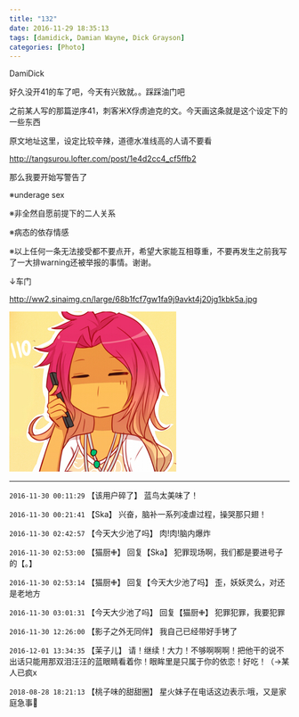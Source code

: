 ```yaml
---
title: "132"
date: 2016-11-29 18:35:13
tags: [damidick, Damian Wayne, Dick Grayson]
categories: [Photo]
---
```


<p>DamiDick</p> 
<p>好久没开41的车了吧，今天有兴致就。。踩踩油门吧</p> 
<p>之前某人写的那篇逆序41，刺客米X俘虏迪克的文。今天画这条就是这个设定下的一些东西</p> 
<p>原文地址这里，设定比较辛辣，道德水准线高的人请不要看</p> 
<p><a href="http://tangsurou.lofter.com/post/1e4d2cc4_cf5ffb2" target="_blank"  >http://tangsurou.lofter.com/post/1e4d2cc4_cf5ffb2</a><br /></p> 
<p>那么我要开始写警告了</p> 
<p>※underage sex</p> 
<p>※非全然自愿前提下的二人关系<br /></p> 
<p>※病态的依存情感<br /></p> 
<p>※以上任何一条无法接受都不要点开，希望大家能互相尊重，不要再发生之前我写了一大排warning还被举报的事情。谢谢。</p> 
<p>↓车门</p> 
<p><a rel="nofollow" href="http://ww2.sinaimg.cn/large/68b1fcf7gw1fa9j9avkt4j20jg1kbk5a.jpg" target="_blank"  >http://ww2.sinaimg.cn/large/68b1fcf7gw1fa9j9avkt4j20jg1kbk5a.jpg</a><br /></p>

![](https://raw.githubusercontent.com/alicewish/meowchain247/master/img_cVZNdzJtQk9JV2ZrVzBPRVlsblk1UVdmaXJFQVZNR0cwdGQwMVFPNkRINGxlWi90YkxSUHV3PT0.jpg)

---

`2016-11-30 00:11:29` 【该用户碎了】 蓝鸟太美味了！

`2016-11-30 00:21:41` 【Ska】 兴奋，脑补一系列凌虐过程，操哭那只翅！

`2016-11-30 02:42:57` 【今天大少池了吗】 肉!肉!脑内爆炸

`2016-11-30 02:53:00` 【猫厨✙】 回复【Ska】 犯罪现场啊，我们都是要进号子的【。】

`2016-11-30 02:53:14` 【猫厨✙】 回复【今天大少池了吗】 歪，妖妖灵么，对还是老地方

`2016-11-30 03:01:31` 【今天大少池了吗】 回复【猫厨✙】 犯罪犯罪，我要犯罪

`2016-11-30 12:26:00` 【影子之外无同伴】 我自己已经带好手铐了

`2016-12-01 13:34:35` 【茉子儿】 请！继续！大力！不够啊啊啊！把他干的说不出话只能用那双泪汪汪的蓝眼睛看着你！眼眸里是只属于你的依恋！好吃！（→某人已疯x

`2018-08-28 18:21:13` 【桃子味的甜甜圈】 星火妹子在电话这边表示:哦，又是家庭急事💜
